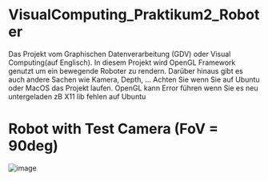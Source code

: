 # VisualComputing_Praktikum2_Roboter
Das Projekt vom Graphischen Datenverarbeitung (GDV) oder Visual Computing(auf Englisch). In diesem Projekt wird OpenGL Framework genutzt um ein bewegende Roboter zu rendern. Darüber hinaus gibt es auch andere Sachen wie Kamera, Depth, ... 
Achten Sie wenn Sie auf Ubuntu oder MacOS das Projekt laufen. OpenGL kann Error führen wenn Sie es neu untergeladen zB X11 lib fehlen auf Ubuntu

# Robot with Test Camera (FoV = 90deg)
![image](https://github.com/dangminh214/VisualComputing_Praktikum2_Roboter/assets/51837721/ce4aa4e9-1a94-495c-9f6c-121ec1ae0d57)
